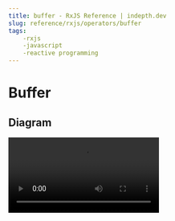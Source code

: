 ```yaml
---
title: buffer - RxJS Reference | indepth.dev
slug: reference/rxjs/operators/buffer
tags:
    -rxjs 
    -javascript 
    -reactive programming
---
```


# Buffer

## Diagram

<video>
    <source src="https://images.indepth.dev/references/rxjs/buffer.mp4" type="video/mp4">
</video>
